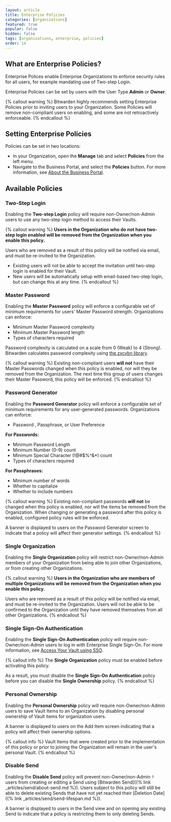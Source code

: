 ```yaml
---
layout: article
title: Enterprise Policies
categories: [organizations]
featured: true
popular: false
hidden: false
tags: [organizations, enterprise, policies]
order: 14
---
```


## What are Enterprise Policies?

Enterprise Polices enable Enterprise Organizations to enforce security rules for all users, for example mandating use of Two-step Login.

Enterprise Policies can be set by users with the User Type **Admin** or **Owner**.

{% callout warning %}
Bitwarden highly recommends setting Enterprise Policies prior to inviting users to your Organization. Some Policies will remove non-compliant users on enabling, and some are not retroactively enforceable.
{% endcallout %}

## Setting Enterprise Policies

Policies can be set in two locations:

- In your Organization, open the **Manage** tab and select **Policies** from the left menu.
- Navigate to the Business Portal, and select the **Policies** button. For more information, see [About the Business Portal](https://bitwarden.com/help/article/about-business-portal/).

## Available Policies

### Two-Step Login

Enabling the **Two-step Login** policy will require non-Owner/non-Admin users to use any two-step login method to access their Vaults.

{% callout warning %}
**Users in the Organization who do not have two-step login enabled will be removed from the Organization when you enable this policy.**

Users who are removed as a result of this policy will be notified via email, and must be re-invited to the Organization.
- Existing users will not be able to accept the invitation until two-step login is enabled for their Vault.
- New users will be automatically setup with email-based two-step login, but can change this at any time.
{% endcallout %}

### Master Password

Enabling the **Master Password** policy will enforce a configurable set of minimum requirements for users' Master Password strength. Organizations can enforce:
- Minimum Master Password complexity
- Minimum Master Password length
- Types of characters required

Password complexity is calculated on a scale from 0 (Weak) to 4 (Strong). Bitwarden calculates password complexity using [the zxcvbn library](https://github.com/dropbox/zxcvbn).

{% callout warning %}
Existing non-compliant users **will not** have their Master Passwords changed when this policy is enabled, nor will they be removed from the Organization. The next time this group of users changes their Master Password, this policy will be enforced.
{% endcallout %}

### Password Generator

Enabling the **Password Generator** policy will enforce a configurable set of minimum requirements for any user-generated passwords. Organizations can enforce:
- Password , Passphrase, or User Preference

**For Passwords:**
- Minimum Password Length
- Minimum Number (0-9) count
- Minimum Special Character (!@#$%^&*) count
- Types of characters required

**For Passphrases:**
- Minimum number of words
- Whether to capitalize
- Whether to include numbers

{% callout warning %}
Existing non-compliant passwords **will not** be changed when this policy is enabled, nor will the items be removed from the Organization. When changing or generating a password after this policy is enabled, configured policy rules will be enforced.

A banner is displayed to users on the Password Generator screen to indicate that a policy will affect their generator settings.
{% endcallout %}

### Single Organization

Enabling the **Single Organization** policy will restrict non-Owner/non-Admin members of your Organization from being able to join other Organizations, or from creating other Organizations.

{% callout warning %}
**Users in the Organization who are members of multiple Organizations will be removed from the Organization when you enable this policy.**

Users who are removed as a result of this policy will be notified via email, and must be re-invited to the Organization. Users will not be able to be confirmed to the Organization until they have removed themselves from all other Organizations.
{% endcallout %}

### Single Sign-On Authentication

Enabling the **Single Sign-On Authentication** policy will require non-Owner/non-Admin users to log in with Enterprise Single Sign-On. For more information, see [Access Your Vault using SSO](https://bitwarden.com/help/article/sso-access-your-vault/).

{% callout info %}
The **Single Organization** policy must be enabled before activating this policy.

As a result, you must disable the **Single Sign-On Authentication** policy before you can disable the **Single Ownership** policy.
{% endcallout %}

### Personal Ownership

Enabling the **Personal Ownership** policy will require non-Owner/non-Admin users to save Vault Items to an Organization by disabling personal ownership of Vault items for organization users.

A banner is displayed to users on the Add Item screen indicating that a policy will affect their ownership options.

{% callout info %}
Vault Items that were created prior to the implementation of this policy or prior to joining the Organization will remain in the user's personal Vault.
{% endcallout %}

### Disable Send

Enabling the **Disable Send** policy will prevent non-Owner/non-Admin `?` users from creating or editing a Send using [Bitwarden Send]({% link _articles/send/about-send.md %}). Users subject to this policy will still be able to delete existing Sends that have not yet reached their [Deletion Date]({% link _articles/send/send-lifespan.md %}).

A banner is displayed to users in the Send view and on opening any existing Send to indicate that a policy is restricting them to only deleting Sends.
